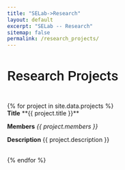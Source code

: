 ```yaml
---
title: "SELab->Research"
layout: default
excerpt: "SELab -- Research"
sitemap: false
permalink: /research_projects/
---
```


<h2 style="font-family: 'Roboto', sans-serif; font-weight: 500; font-size: 32px;">Research Projects</h2>
<br>

<div id="projects_space">
{% for project in site.data.projects %}
<div class="box">
  <span class="col-sm-2"><b>Title</b></span>
  <span class="col-sm-10">**{{ project.title }}**</span> <br/>

  <span class="col-sm-2"><b>Members</b></span>
  <span class="col-sm-10"> <em>{{ project.members }}</em></span> <br/>

  <span class="col-sm-2"><b>Description</b></span>
  <span class="col-sm-10"> {{ project.description }}</span> <br/>
  &nbsp;
</div>
{% endfor %}


<style>
.container {
  height: 200px;
  position: relative;
  border: 3px solid green;
}

.vertical-center {
  margin: 0;
  position: absolute;
  top: 50%;
  -ms-transform: translateY(-50%);
  transform: translateY(-50%);
}

div.box:hover {
  background-color: rgba(0,0,0,0.02);
  border-radius: 25px;
}


</style>
<br><br>